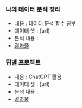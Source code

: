 ### 나의  데이터 분석 정리
  * 내용 : 데이터 분석 함수 공부
  * 데이터 셋 : (url)
  * 분석 내용 : 
  * [결과물](url)

### 팀별 프로젝트
  * 내용 : ChatGPT 활용
  * 데이터 셋 : (url)
  * 분석 내용 : 
  * [결과물](url) 